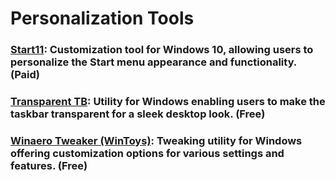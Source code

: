 # Personalization Tools

### [Start11](https://www.stardock.com/products/start11/): Customization tool for Windows 10, allowing users to personalize the Start menu appearance and functionality. (Paid)

### [Transparent TB](https://github.com/TranslucentTB/TranslucentTB): Utility for Windows enabling users to make the taskbar transparent for a sleek desktop look. (Free)

### [Winaero Tweaker (WinToys)](https://bogdan-patraucean.github.io/about/wintoys/): Tweaking utility for Windows offering customization options for various settings and features. (Free)
